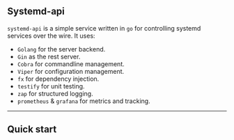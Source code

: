 ## Systemd-api

`systemd-api` is a simple service written in `go` for controlling systemd services
over the wire.  It uses:

 * `Golang` for the server backend.
 * `Gin` as the rest server.
 * `Cobra` for commandline management.
 * `Viper` for configuration management.
 * `fx` for dependency injection.
 * `testify` for unit testing.
 * `zap` for structured logging.
 * `prometheus` & `grafana` for metrics and tracking.

 -----

 ## Quick start
